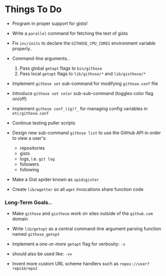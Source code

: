 **Things To Do**
============

* Program in proper support for gists!

* Write a `parallel` command for fetching the text of gists 

* Fix `inc/inits` to declare the `GITHOSE_CPU_CORES` environment variable properly..

* Command-line arguments..
  1. Pass global `getopt` flags to `bin/githose`
  2. Pass local `getopt` flags to `lib/githose/*` and `lib/gisthose/*`

* Implement `githose set` sub-command for modifying `githose.conf` file

* Introduce `githose set color` sub-sub-command (toggles color flag on/off)
 
* Implement `githose conf_(ig)?_` for managing config variables in `etc/githose.conf`

* Continue testing puller scripts

* Design new sub-command `githose list` to use the GitHub API in order to view a user's:
  - repositories
  - gists
  - logs, i.e. `git log`
  - followers 
  - following

* Make a Gist spider known as `spidigister`

* Create `lib/wgetter` so all `wget` invocations share function code


### Long-Term Goals..

* Make `githose` and `gisthose` work on sites outside of the `github.com` domain

* Write `lib/getopt` as a central command-line argument parsing function named `githose_getopt`

* Implement a _one-or-more_ `getopt` flag for verbosity: `-v` 
 - should also be used like: `-vv`

* Invent more custom URL scheme handlers such as `repos://user?repo1&repo2` 
